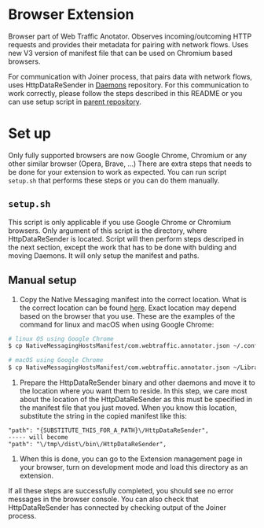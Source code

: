 # Browser Extension
Browser part of Web Traffic Anotator. Observes incoming/outcoming HTTP requests and provides their metadata for pairing with network flows. 
Uses new V3 version of manifest file that can be used on Chromium based browsers. 

For communication with Joiner process, that pairs data with network flows, uses HttpDataReSender in [Daemons](https://github.com/jan-kala/Daemons) repository. For this communication to work correctly, please follow the steps described in this README or you can use setup script in [parent repository](https://github.com/jan-kala/WebTrafficAnnotator).

# Set up
Only fully supported browsers are now Google Chrome, Chromium or any other similar browser (Opera, Brave, ...) There are extra steps that needs to be done for your extension to work as expected. You can run script `setup.sh` that performs these steps or you can do them manually.

## `setup.sh` 
This script is only applicable if you use Google Chrome or Chromium browsers. 
Only argument of this script is the directory, where HttpDataReSender is located. Script will then perform steps descriped in the next section, except the work that has to be done with bulding and moving Daemons. It will only setup the manifest and paths.

## Manual setup

1. Copy the Native Messaging manifest into the correct location. What is the correct location can be found [here](https://developer.chrome.com/docs/apps/nativeMessaging/#native-messaging-host-location). Exact location may depend based on the browser that you use. These are the examples of the command for linux and macOS when using Google Chrome:
``` bash
# linux OS using Google Chrome
$ cp NativeMessagingHostsManifest/com.webtraffic.annotator.json ~/.config/google-chrome/NativeMessagingHosts/

# macOS using Google Chrome
$ cp NativeMessagingHostsManifest/com.webtraffic.annotator.json ~/Library/Application Support/Google/Chrome/NativeMessagingHosts/
``` 
1. Prepare the HttpDataReSender binary and other daemons and move it to the location where you want them to reside. In this step, we care most about the location of the HttpDataReSender as this must be specified in the manifest file that you just moved. When you know this location, substitute the string in the copied manifest like this: 
```
"path": "{SUBSTITUTE_THIS_FOR_A_PATH}\/HttpDataReSender",
----- will become
"path": "\/tmp\/dist\/bin\/HttpDataReSender",
```
1. When this is done, you can go to the Extension management page in your browser, turn on development mode and load this directory as an extension. 

If all these steps are successfully completed, you should see no error messages in the browser console. You can also check that HttpDataReSender has connected by checking output of the Joiner process. 
